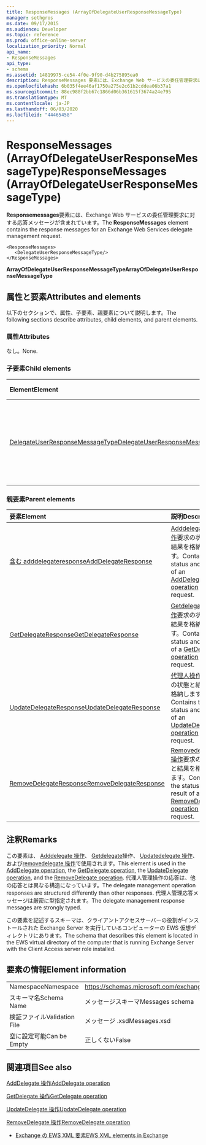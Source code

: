 ```yaml
---
title: ResponseMessages (ArrayOfDelegateUserResponseMessageType)
manager: sethgros
ms.date: 09/17/2015
ms.audience: Developer
ms.topic: reference
ms.prod: office-online-server
localization_priority: Normal
api_name:
- ResponseMessages
api_type:
- schema
ms.assetid: 14819975-ce54-4f0e-9f90-d4b275895ea0
description: ResponseMessages 要素には、Exchange Web サービスの委任管理要求に対する応答メッセージが含まれています。
ms.openlocfilehash: 6b035f4ee46af1750a275e2c61b2cddea06b37a1
ms.sourcegitcommit: 88ec988f2bb67c1866d06b361615f3674a24e795
ms.translationtype: MT
ms.contentlocale: ja-JP
ms.lasthandoff: 06/03/2020
ms.locfileid: "44465458"
---
```

# <a name="responsemessages-arrayofdelegateuserresponsemessagetype"></a><span data-ttu-id="3ad10-103">ResponseMessages (ArrayOfDelegateUserResponseMessageType)</span><span class="sxs-lookup"><span data-stu-id="3ad10-103">ResponseMessages (ArrayOfDelegateUserResponseMessageType)</span></span>

<span data-ttu-id="3ad10-104">**Responsemessages**要素には、Exchange Web サービスの委任管理要求に対する応答メッセージが含まれています。</span><span class="sxs-lookup"><span data-stu-id="3ad10-104">The **ResponseMessages** element contains the response messages for an Exchange Web Services delegate management request.</span></span> 
  
```
<ResponseMessages>
   <DelegateUserResponseMessageType/>
</ResponseMessages>
```

 <span data-ttu-id="3ad10-105">**ArrayOfDelegateUserResponseMessageType**</span><span class="sxs-lookup"><span data-stu-id="3ad10-105">**ArrayOfDelegateUserResponseMessageType**</span></span>
## <a name="attributes-and-elements"></a><span data-ttu-id="3ad10-106">属性と要素</span><span class="sxs-lookup"><span data-stu-id="3ad10-106">Attributes and elements</span></span>

<span data-ttu-id="3ad10-107">以下のセクションで、属性、子要素、親要素について説明します。</span><span class="sxs-lookup"><span data-stu-id="3ad10-107">The following sections describe attributes, child elements, and parent elements.</span></span>
  
### <a name="attributes"></a><span data-ttu-id="3ad10-108">属性</span><span class="sxs-lookup"><span data-stu-id="3ad10-108">Attributes</span></span>

<span data-ttu-id="3ad10-109">なし。</span><span class="sxs-lookup"><span data-stu-id="3ad10-109">None.</span></span>
  
### <a name="child-elements"></a><span data-ttu-id="3ad10-110">子要素</span><span class="sxs-lookup"><span data-stu-id="3ad10-110">Child elements</span></span>

|<span data-ttu-id="3ad10-111">**Element**</span><span class="sxs-lookup"><span data-stu-id="3ad10-111">**Element**</span></span>|<span data-ttu-id="3ad10-112">**説明**</span><span class="sxs-lookup"><span data-stu-id="3ad10-112">**Description**</span></span>|
|:-----|:-----|
|[<span data-ttu-id="3ad10-113">DelegateUserResponseMessageType</span><span class="sxs-lookup"><span data-stu-id="3ad10-113">DelegateUserResponseMessageType</span></span>](delegateuserresponsemessagetype.md) <br/> |<span data-ttu-id="3ad10-114">代理人管理操作の応答メッセージを含みます。</span><span class="sxs-lookup"><span data-stu-id="3ad10-114">Contains response messages for delegate management operations.</span></span>  <br/> |
   
### <a name="parent-elements"></a><span data-ttu-id="3ad10-115">親要素</span><span class="sxs-lookup"><span data-stu-id="3ad10-115">Parent elements</span></span>

|<span data-ttu-id="3ad10-116">**要素**</span><span class="sxs-lookup"><span data-stu-id="3ad10-116">**Element**</span></span>|<span data-ttu-id="3ad10-117">**説明**</span><span class="sxs-lookup"><span data-stu-id="3ad10-117">**Description**</span></span>|
|:-----|:-----|
|[<span data-ttu-id="3ad10-118">含む adddelegateresponse</span><span class="sxs-lookup"><span data-stu-id="3ad10-118">AddDelegateResponse</span></span>](adddelegateresponse.md) <br/> |<span data-ttu-id="3ad10-119">[Adddelegate 操作](adddelegate-operation.md)要求の状態と結果を格納します。</span><span class="sxs-lookup"><span data-stu-id="3ad10-119">Contains the status and result of an [AddDelegate operation](adddelegate-operation.md) request.</span></span>  <br/> |
|[<span data-ttu-id="3ad10-120">GetDelegateResponse</span><span class="sxs-lookup"><span data-stu-id="3ad10-120">GetDelegateResponse</span></span>](getdelegateresponse.md) <br/> |<span data-ttu-id="3ad10-121">[Getdelegate 操作](getdelegate-operation.md)要求の状態と結果を格納します。</span><span class="sxs-lookup"><span data-stu-id="3ad10-121">Contains the status and result of a [GetDelegate operation](getdelegate-operation.md) request.</span></span>  <br/> |
|[<span data-ttu-id="3ad10-122">UpdateDelegateResponse</span><span class="sxs-lookup"><span data-stu-id="3ad10-122">UpdateDelegateResponse</span></span>](updatedelegateresponse.md) <br/> |<span data-ttu-id="3ad10-123">[代理人操作](updatedelegate-operation.md)要求の状態と結果を格納します。</span><span class="sxs-lookup"><span data-stu-id="3ad10-123">Contains the status and result of an [UpdateDelegate operation](updatedelegate-operation.md) request.</span></span>  <br/> |
|[<span data-ttu-id="3ad10-124">RemoveDelegateResponse</span><span class="sxs-lookup"><span data-stu-id="3ad10-124">RemoveDelegateResponse</span></span>](removedelegateresponse.md) <br/> |<span data-ttu-id="3ad10-125">[Removedelegate 操作](removedelegate-operation.md)要求の状態と結果を格納します。</span><span class="sxs-lookup"><span data-stu-id="3ad10-125">Contains the status and result of a [RemoveDelegate operation](removedelegate-operation.md) request.</span></span>  <br/> |
   
## <a name="remarks"></a><span data-ttu-id="3ad10-126">注釈</span><span class="sxs-lookup"><span data-stu-id="3ad10-126">Remarks</span></span>

<span data-ttu-id="3ad10-127">この要素は、 [Adddelegate 操作](adddelegate-operation.md)、 [Getdelegate](getdelegate-operation.md)操作、 [Updatedelegate 操作](updatedelegate-operation.md)、および[removedelegate 操作](removedelegate-operation.md)で使用されます。</span><span class="sxs-lookup"><span data-stu-id="3ad10-127">This element is used in the [AddDelegate operation](adddelegate-operation.md), the [GetDelegate operation](getdelegate-operation.md), the [UpdateDelegate operation](updatedelegate-operation.md), and the [RemoveDelegate operation](removedelegate-operation.md).</span></span> <span data-ttu-id="3ad10-128">代理人管理操作の応答は、他の応答とは異なる構造になっています。</span><span class="sxs-lookup"><span data-stu-id="3ad10-128">The delegate management operation responses are structured differently than other responses.</span></span> <span data-ttu-id="3ad10-129">代理人管理応答メッセージは厳密に型指定されます。</span><span class="sxs-lookup"><span data-stu-id="3ad10-129">The delegate management response messages are strongly typed.</span></span>
  
<span data-ttu-id="3ad10-130">この要素を記述するスキーマは、クライアントアクセスサーバーの役割がインストールされた Exchange Server を実行しているコンピューターの EWS 仮想ディレクトリにあります。</span><span class="sxs-lookup"><span data-stu-id="3ad10-130">The schema that describes this element is located in the EWS virtual directory of the computer that is running Exchange Server with the Client Access server role installed.</span></span>
  
## <a name="element-information"></a><span data-ttu-id="3ad10-131">要素の情報</span><span class="sxs-lookup"><span data-stu-id="3ad10-131">Element information</span></span>

|||
|:-----|:-----|
|<span data-ttu-id="3ad10-132">Namespace</span><span class="sxs-lookup"><span data-stu-id="3ad10-132">Namespace</span></span>  <br/> |https://schemas.microsoft.com/exchange/services/2006/messages  <br/> |
|<span data-ttu-id="3ad10-133">スキーマ名</span><span class="sxs-lookup"><span data-stu-id="3ad10-133">Schema Name</span></span>  <br/> |<span data-ttu-id="3ad10-134">メッセージスキーマ</span><span class="sxs-lookup"><span data-stu-id="3ad10-134">Messages schema</span></span>  <br/> |
|<span data-ttu-id="3ad10-135">検証ファイル</span><span class="sxs-lookup"><span data-stu-id="3ad10-135">Validation File</span></span>  <br/> |<span data-ttu-id="3ad10-136">メッセージ .xsd</span><span class="sxs-lookup"><span data-stu-id="3ad10-136">Messages.xsd</span></span>  <br/> |
|<span data-ttu-id="3ad10-137">空に設定可能</span><span class="sxs-lookup"><span data-stu-id="3ad10-137">Can be Empty</span></span>  <br/> |<span data-ttu-id="3ad10-138">正しくない</span><span class="sxs-lookup"><span data-stu-id="3ad10-138">False</span></span>  <br/> |
   
## <a name="see-also"></a><span data-ttu-id="3ad10-139">関連項目</span><span class="sxs-lookup"><span data-stu-id="3ad10-139">See also</span></span>



[<span data-ttu-id="3ad10-140">AddDelegate 操作</span><span class="sxs-lookup"><span data-stu-id="3ad10-140">AddDelegate operation</span></span>](adddelegate-operation.md)
  
[<span data-ttu-id="3ad10-141">GetDelegate 操作</span><span class="sxs-lookup"><span data-stu-id="3ad10-141">GetDelegate operation</span></span>](getdelegate-operation.md)
  
[<span data-ttu-id="3ad10-142">UpdateDelegate 操作</span><span class="sxs-lookup"><span data-stu-id="3ad10-142">UpdateDelegate operation</span></span>](updatedelegate-operation.md)
  
[<span data-ttu-id="3ad10-143">RemoveDelegate 操作</span><span class="sxs-lookup"><span data-stu-id="3ad10-143">RemoveDelegate operation</span></span>](removedelegate-operation.md)


- [<span data-ttu-id="3ad10-144">Exchange の EWS XML 要素</span><span class="sxs-lookup"><span data-stu-id="3ad10-144">EWS XML elements in Exchange</span></span>](ews-xml-elements-in-exchange.md)

